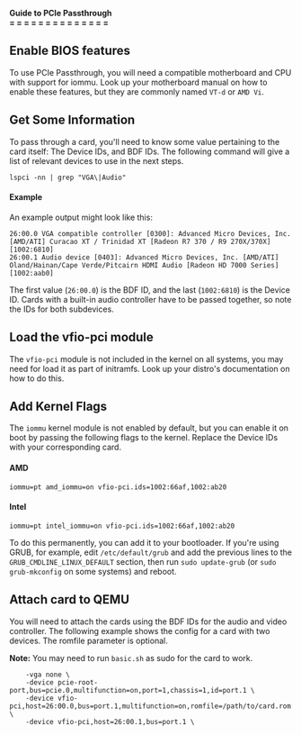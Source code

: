 <b>Guide to PCIe Passthrough</b><br />
<b> = = = = = = = = = = = = = =</b><br />
## Enable BIOS features
To use PCIe Passthrough, you will need a compatible motherboard and CPU with support for iommu. Look up your motherboard manual on how to enable these features, but they are commonly named `VT-d` or `AMD Vi`.

## Get Some Information
To pass through a card, you'll need to know some value pertaining to the card itself: The Device IDs, and BDF IDs. The following command will give a list of relevant devices to use in the next steps.

```
lspci -nn | grep "VGA\|Audio"
```

#### Example
An example output might look like this:

```
26:00.0 VGA compatible controller [0300]: Advanced Micro Devices, Inc. [AMD/ATI] Curacao XT / Trinidad XT [Radeon R7 370 / R9 270X/370X] [1002:6810]
26:00.1 Audio device [0403]: Advanced Micro Devices, Inc. [AMD/ATI] Oland/Hainan/Cape Verde/Pitcairn HDMI Audio [Radeon HD 7000 Series] [1002:aab0]
```

The first value (`26:00.0`) is the BDF ID, and the last (`1002:6810`) is the Device ID. Cards with a built-in audio controller have to be passed together, so note the IDs for both subdevices.

## Load the vfio-pci module
The `vfio-pci` module is not included in the kernel on all systems, you may need for load it as part of initramfs. Look up your distro's documentation on how to do this.

## Add Kernel Flags
The `iommu` kernel module is not enabled by default, but you can enable it on boot by passing the following flags to the kernel. Replace the Device IDs with your corresponding card.

#### AMD
```
iommu=pt amd_iommu=on vfio-pci.ids=1002:66af,1002:ab20
```

#### Intel
```
iommu=pt intel_iommu=on vfio-pci.ids=1002:66af,1002:ab20
```

To do this permanently, you can add it to your bootloader. If you're using GRUB, for example, edit `/etc/default/grub` and add the previous lines to the `GRUB_CMDLINE_LINUX_DEFAULT` section, then run `sudo update-grub` (or `sudo grub-mkconfig` on some systems) and reboot.

## Attach card to QEMU
You will need to attach the cards using the BDF IDs for the audio and video controller. The following example shows the config for a card with two devices. The romfile parameter is optional. 

**Note:** You may need to run `basic.sh` as sudo for the card to work.

```
    -vga none \
    -device pcie-root-port,bus=pcie.0,multifunction=on,port=1,chassis=1,id=port.1 \
    -device vfio-pci,host=26:00.0,bus=port.1,multifunction=on,romfile=/path/to/card.rom \
    -device vfio-pci,host=26:00.1,bus=port.1 \
```
